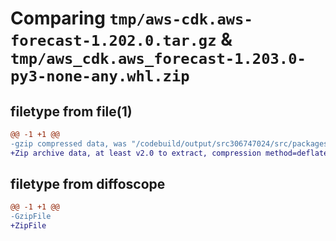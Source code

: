 # Comparing `tmp/aws-cdk.aws-forecast-1.202.0.tar.gz` & `tmp/aws_cdk.aws_forecast-1.203.0-py3-none-any.whl.zip`

## filetype from file(1)

```diff
@@ -1 +1 @@
-gzip compressed data, was "/codebuild/output/src306747024/src/packages/@aws-cdk/aws-forecast/dist/python/aws-cdk.aws-forecast-1.202.0.tar", last modified: Fri May 19 23:13:12 2023, max compression
+Zip archive data, at least v2.0 to extract, compression method=deflate
```

## filetype from diffoscope

```diff
@@ -1 +1 @@
-GzipFile
+ZipFile
```

